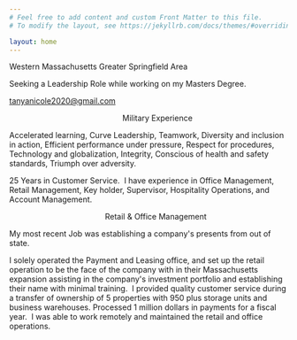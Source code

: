 ```yaml
---
# Feel free to add content and custom Front Matter to this file.
# To modify the layout, see https://jekyllrb.com/docs/themes/#overriding-theme-defaults

layout: home
---
```


Western Massachusetts Greater Springfield Area

Seeking a Leadership Role while working on my Masters Degree.

tanyanicole2020@gmail.com

&nbsp; &nbsp; &nbsp; &nbsp; &nbsp; &nbsp; &nbsp; &nbsp; &nbsp; &nbsp; &nbsp; &nbsp; &nbsp; &nbsp; &nbsp; &nbsp; &nbsp; &nbsp; &nbsp; &nbsp; &nbsp; &nbsp; &nbsp; &nbsp; &nbsp; &nbsp; Military Experience

Accelerated learning, Curve Leadership, Teamwork, Diversity and inclusion in action, Efficient performance under pressure, Respect for procedures, Technology and globalization, Integrity, Conscious of health and safety standards, Triumph over adversity.

25 Years in Customer Service. &nbsp;I have experience in Office Management, Retail Management, Key holder, Supervisor, Hospitality Operations, and Account Management.&nbsp;

&nbsp; &nbsp; &nbsp; &nbsp; &nbsp; &nbsp; &nbsp; &nbsp; &nbsp; &nbsp; &nbsp; &nbsp; &nbsp; &nbsp; &nbsp; &nbsp; &nbsp; &nbsp; &nbsp; &nbsp; &nbsp; &nbsp; Retail & Office Management

My most recent Job was establishing a company's presents from out of state.

I solely operated the Payment and Leasing office, and set up the retail operation to be the face of the company with in their Massachusetts expansion assisting in the company's investment portfolio and establishing their name with minimal training. &nbsp;I provided quality customer service during a transfer of ownership of 5 properties with 950 plus storage units and business warehouses. Processed 1 million dollars in payments for a fiscal year. &nbsp;I was able to work remotely and maintained the retail and office operations.&nbsp;

&nbsp;